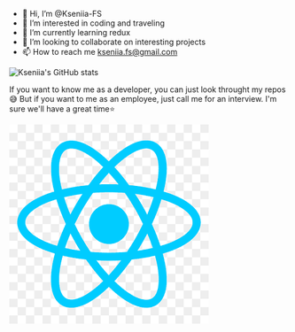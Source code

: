- 👋 Hi, I’m @Kseniia-FS
- 👀 I’m interested in coding and traveling
- 🌱 I’m currently learning redux
- 💞️ I’m looking to collaborate on interesting projects
- 📫 How to reach me kseniia.fs@gmail.com

![Kseniia's GitHub stats](https://github-readme-stats.vercel.app/api?username=Kseniia-FS&show_icons=true&theme=tokyonight)

If you want to know me as a developer, you can just look throught my repos:sweat_smile:
But if you want to me as an employee, just call me for an interview. I'm sure we'll have a great time:star:

![Screenshot](react.png)

<!---
Kseniia-FS/Kseniia-FS is a ✨ special ✨ repository because its `README.md` (this file) appears on your GitHub profile.
You can click the Preview link to take a look at your changes.
--->
